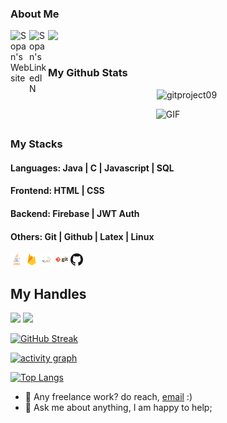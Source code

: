 ### About Me
<a href="https://sopan-ahmed.web.app/">
  <img align="left" alt="Sopan's Website" width="30px" src="https://raw.githubusercontent.com/peterthehan/peterthehan/master/assets/discord.svg" />
</a>
<a href="https://www.linkedin.com/in/sopan-ahmed-abaa8714a/">
  <img align="left" alt="Sopan's LinkedIN" width="30px" src="https://raw.githubusercontent.com/peterthehan/peterthehan/master/assets/linkedin.svg" />
</a>

![](https://visitor-badge.glitch.me/badge?page_id=gitproject09.visitor-badge)
#
### My Github Stats
<p align="center"> <img src="https://github-readme-stats.vercel.app/api?username=gitproject09&show_icons=true&count_private=true&theme=dark" alt="gitproject09" />
<br />
<p align="center"> <img src="https://github.com/abhisheknaiidu/abhisheknaiidu/blob/master/code.gif?raw=true" width="500" height="320" alt="GIF" />
<br />

##
### My Stacks
#### Languages: Java | C | Javascript | SQL

#### Frontend: HTML | CSS

#### Backend: Firebase | JWT Auth

#### Others: Git | Github | Latex | Linux

<code><img height="20" src="https://raw.githubusercontent.com/github/explore/80688e429a7d4ef2fca1e82350fe8e3517d3494d/topics/java/java.png"></code>
<code><img height="20" src="https://raw.githubusercontent.com/github/explore/80688e429a7d4ef2fca1e82350fe8e3517d3494d/topics/firebase/firebase.png"></code>
<code><img height="20" src="https://raw.githubusercontent.com/github/explore/80688e429a7d4ef2fca1e82350fe8e3517d3494d/topics/mysql/mysql.png"></code>
<code><img height="20" src="https://raw.githubusercontent.com/github/explore/80688e429a7d4ef2fca1e82350fe8e3517d3494d/topics/git/git.png"></code>
<code><img height="20" src="https://raw.githubusercontent.com/github/explore/80688e429a7d4ef2fca1e82350fe8e3517d3494d/topics/github/github.png"></code>

## My Handles
 [<img src="https://img.shields.io/badge/gitproject09-151515?style=for-the-badge&logo=linkedin&logoColor=white">](https://www.linkedin.com/in/sopan-ahmed-abaa8714a/)
 [<img src="https://img.shields.io/badge/gitproject09-151515?style=for-the-badge&logo=SVG&logoColor=79740e">](https://profile-summary-for-github.com/user/gitproject09) 
 
<!--  CONTRIBUTION AND STREAK BLOCK -->
 [![GitHub Streak](https://github-readme-streak-stats.herokuapp.com/?user=gitproject09&currStreakNum=2FD3EB&fire=pink&sideLabels=F00&theme=nightowl)](https://git.io/streak-stats)
 
 <!-- ACTIVITY GRAPH TRACKER -->
[![activity graph](https://activity-graph.herokuapp.com/graph?username=gitproject09&theme=react-dark)](https://github.com/gitproject09/github-readme-activity-graph)
 
 <!--  TOP LANGUAGES STATISTICS -->
 [![Top Langs](https://github-readme-stats.vercel.app/api/top-langs/?username=gitproject09&theme=dark&layout=compact&align=right&width=40%)](https://github.com/gitproject09/github-readme-stats)
  
- 💼 Any freelance work? do reach, [email](mailto:spn.ahmed92@gmail.com) :)
- 💬 Ask me about anything, I am happy to help;

